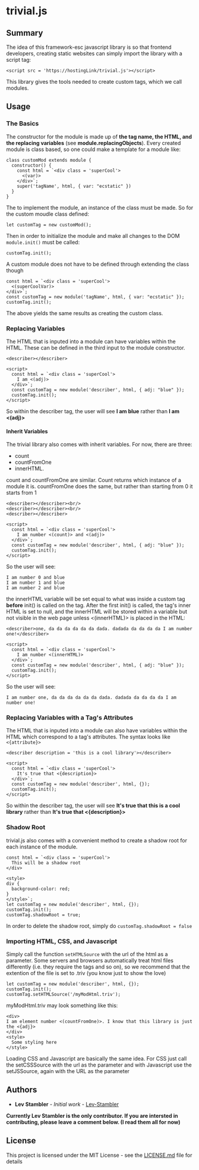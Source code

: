 # trivial.js

## Summary

The idea of this framework-esc javascript library is so that frontend developers, creating static websites can simply import the library with a script tag:

```
<script src = 'https://hostingLink/trivial.js'></script>
```
This library gives the tools needed to create custom tags, which we call modules. 

## Usage

### The Basics

The constructor for the module is made up of **the tag name, the HTML, and the replacing variables** (see **module.replacingObjects**).
Every created module is class based, so one could make a template for a module like: 

```
class customMod extends module {
  constructor() {
    const html = `<div class = 'superCool'>
      <(var)>
    </div>`;
    super('tagName', html, { var: "ecstatic" })
  }
}
```

The to implement the module, an instance of the class must be made. So for the custom moudle class defined:

```
let customTag = new customMod();
```

Then in order to initialize the module and make all changes to the DOM `module.init()` must be called:
```
customTag.init();
```

A custom module does not have to be defined through extending the class though 
```
const html = `<div class = 'superCool'>
  <(superCoolVar)>
</div>`;
const customTag = new module('tagName', html, { var: "ecstatic" });
customTag.init();
```

The above yields the same results as creating the custom class.

### Replacing Variables

The HTML that is inputed into a module can have variables within the HTML. These can be defined in the third input to the module constructor. 
```
<describer></describer>

<script>
  const html = `<div class = 'superCool'>
    I am <(adj)>
  </div>`;
  const customTag = new module('describer', html, { adj: "blue" });
  customTag.init();
</script>
```
So within the describer tag, the user will see **I am blue** rather than **I am <(adj)>**

#### Inherit Variables

The trivial library also comes with inherit variables. For now, there are three: 
* count 
* countFromOne
* innerHTML.

count and countFromOne are similar. Count returns which instance of a module it is. countFromOne does the same, but rather than starting from 0 it starts from 1

```
<describer></describer><br/>
<describer></describer><br/>
<describer></describer>

<script>
  const html = `<div class = 'superCool'>
    I am number <(count)> and <(adj)>
  </div>`;
  const customTag = new module('describer', html, { adj: "blue" });
  customTag.init();
</script>
```
So the user will see: 
```
I am number 0 and blue
I am number 1 and blue
I am number 2 and blue
```

the innerHTML variable will be set equal to what was inside a custom tag **before** init() is called on the tag. After the first init() is called, the tag's inner HTML is set to null, and the innerHTML will be stored within a variable but not visible in the web page unless <(innerHTML)> is placed in the HTML:

```
<describer>one, da da da da da da dada. dadada da da da da I am number one!</describer>

<script>
  const html = `<div class = 'superCool'>
    I am number <(innerHTML)>
  </div>`;
  const customTag = new module('describer', html, { adj: "blue" });
  customTag.init();
</script>
```
So the user will see: 
```
I am number one, da da da da da da dada. dadada da da da da I am number one!
```

### Replacing Variables with a Tag's Attributes

The HTML that is inputed into a module can also have variables within the HTML which correspond to a tag's attributes. The syntax looks like `<{attribute}>`
```
<describer description = 'this is a cool library'></describer>

<script>
  const html = `<div class = 'superCool'>
    It's true that <{description}>
  </div>`;
  const customTag = new module('describer', html, {});
  customTag.init();
</script>
```
So within the describer tag, the user will see **It's true that this is a cool library** rather than **It's true that <{description}>**

### Shadow Root

trivial.js also comes with a convenient method to create a shadow root for each instance of the module.
```
const html = `<div class = 'superCool'>
  This will be a shadow root
</div>

<style>
div {
  background-color: red;
}
</style>`;
let customTag = new module('describer', html, {});
customTag.init();
customTag.shadowRoot = true;
```
In order to delete the shadow root, simply do `customTag.shadowRoot = false`

### Importing HTML, CSS, and Javascript

Simply call the function `setHTMLSource` with the url of the html as a parameter. Some servers and browsers automatically treat html files differently (i.e. they require the <html></html> tags and so on), so we recommend that the extention of the file is set to .triv (you know just to show the love)
```
let customTag = new module('describer', html, {});
customTag.init();
customTag.setHTMLSource('/myModHtml.triv');

```
myModHtml.triv may look something like this:
```
<div>
I am element number <(countFromOne)>. I know that this library is just the <{adj}>
</div>
<style>
  Some styling here
</style>
```

Loading CSS and Javascript are basically the same idea. For CSS just call the setCSSSource with the url as the parameter and with Javascript use the setJSSource, again with the URL as the parameter

## Authors

* **Lev Stambler** - *Initial work* - [Lev-Stambler](https://github.com/Lev-Stambler)

**Currently Lev Stambler is the only contributor. If you are intersted in contributing, please leave a comment below. (I read them all for now)**

## License

This project is licensed under the MIT License - see the [LICENSE.md](LICENSE.md) file for details
